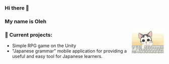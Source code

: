 ### Hi there 👋
### My name is Oleh

<img src="https://raw.githubusercontent.com/Olegqqqmarkelov/olegqqqmarkelov/main/Data/cat.gif" align="right" width="20%" height="auto">

### 🎨 Current projects:
- Simple RPG game on the Unity
- "Japanese grammar" mobile application for providing a useful and easy tool for Japanese learners.
